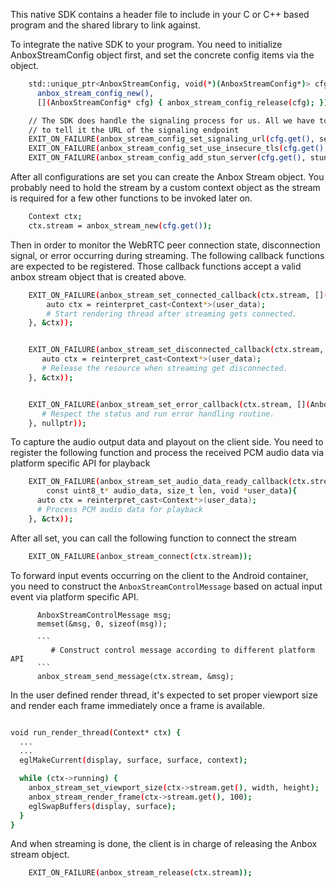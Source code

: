 This native SDK contains a header file to include in your C or C++ based program and the shared library to link against.  

To integrate the native SDK to your program. You need to initialize AnboxStreamConfig object first, and set the concrete config items via the object.

```bash
    std::unique_ptr<AnboxStreamConfig, void(*)(AnboxStreamConfig*)> cfg(
      anbox_stream_config_new(),
      [](AnboxStreamConfig* cfg) { anbox_stream_config_release(cfg); });

    // The SDK does handle the signaling process for us. All we have to do is
    // to tell it the URL of the signaling endpoint
    EXIT_ON_FAILURE(anbox_stream_config_set_signaling_url(cfg.get(), session_url));
    EXIT_ON_FAILURE(anbox_stream_config_set_use_insecure_tls(cfg.get(), use_insecure_tls));
    EXIT_ON_FAILURE(anbox_stream_config_add_stun_server(cfg.get(), stun_server_urls, size_of_urls, username, password));
```


After all configurations are set you can create the Anbox Stream object. You probably need to hold the stream by a custom context object as the stream is required for a few other functions to be invoked later on.

```bash
    Context ctx;
    ctx.stream = anbox_stream_new(cfg.get());
```

Then in order to monitor the WebRTC peer connection state, disconnection signal, or error occurring during streaming. The following callback functions are expected to be registered. Those callback functions accept a valid anbox stream object that is created above.


```bash
    EXIT_ON_FAILURE(anbox_stream_set_connected_callback(ctx.stream, [](void* user_data) {
        auto ctx = reinterpret_cast<Context*>(user_data);
        # Start rendering thread after streaming gets connected.
    }, &ctx));


    EXIT_ON_FAILURE(anbox_stream_set_disconnected_callback(ctx.stream, [](void* user_data) {
       auto ctx = reinterpret_cast<Context*>(user_data);
       # Release the resource when streaming get disconnected.
    }, &ctx));


    EXIT_ON_FAILURE(anbox_stream_set_error_callback(ctx.stream, [](AnboxStatus status, void* user_data) {
       # Respect the status and run error handling routine.
    }, nullptr));
```

To capture the audio output data and playout on the client side. You need to register the following function and process the received PCM audio data via platform specific API for playback

```bash
    EXIT_ON_FAILURE(anbox_stream_set_audio_data_ready_callback(ctx.stream, [](
        const uint8_t* audio_data, size_t len, void *user_data){
      auto ctx = reinterpret_cast<Context*>(user_data);
      # Process PCM audio data for playback
    }, &ctx));

```

After all set, you can call the following function to connect the stream

```bash
    EXIT_ON_FAILURE(anbox_stream_connect(ctx.stream));
```

To forward input events occurring on the client to the Android container, you need to construct the `AnboxStreamControlMessage` based on actual input event via platform specific API.

```
      AnboxStreamControlMessage msg;
      memset(&msg, 0, sizeof(msg));

      ```
         # Construct control message according to different platform API
      ```
      anbox_stream_send_message(ctx.stream, &msg);
```

In the user defined render thread, it's expected to set proper viewport size and render each frame immediately once a frame is available.
```bash

void run_render_thread(Context* ctx) {
  ...
  ...
  eglMakeCurrent(display, surface, surface, context);

  while (ctx->running) {
    anbox_stream_set_viewport_size(ctx->stream.get(), width, height);
    anbox_stream_render_frame(ctx->stream.get(), 100);
    eglSwapBuffers(display, surface);
  }
}
```

And when streaming is done, the client is in charge of releasing the Anbox stream object.

```bash
    EXIT_ON_FAILURE(anbox_stream_release(ctx.stream));
```

